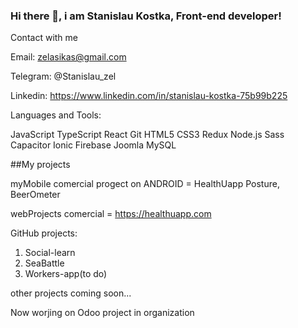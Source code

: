 ### Hi there 👋, i am Stanislau Kostka, Front-end developer!

Contact with me

Email: zelasikas@gmail.com

Telegram: @Stanislau_zel

Linkedin: https://www.linkedin.com/in/stanislau-kostka-75b99b225

Languages and Tools:

JavaScript TypeScript React Git HTML5 CSS3 Redux Node.js Sass Capacitor Ionic Firebase Joomla MySQL


##My projects

myMobile comercial progect on ANDROID = HealthUapp Posture, BeerOmeter


webProjects comercial = https://healthuapp.com

GitHub projects:
1. Social-learn
2. SeaBattle
3. Workers-app(to do)

other projects coming soon...

Now worjing on Odoo project in organization
